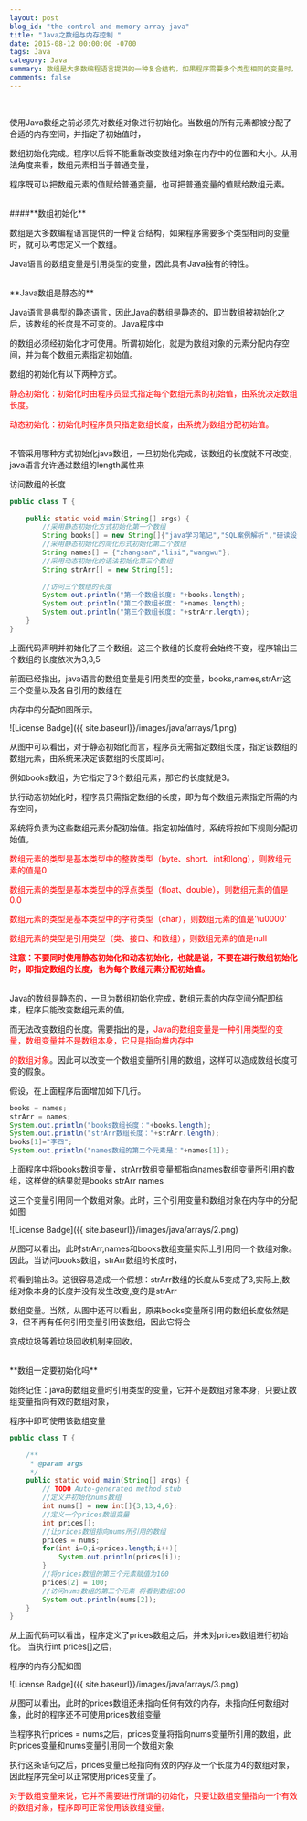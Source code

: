 ```yaml
---
layout: post
blog_id: "the-control-and-memory-array-java"
title: "Java之数组与内存控制 "
date: 2015-08-12 00:00:00 -0700
tags: Java
category: Java
summary: 数组是大多数编程语言提供的一种复合结构，如果程序需要多个类型相同的变量时，就可以考虑定义一个数组
comments: false
---
```

</br>

使用Java数组之前必须先对数组对象进行初始化。当数组的所有元素都被分配了合适的内存空间，并指定了初始值时，

数组初始化完成。程序以后将不能重新改变数组对象在内存中的位置和大小。从用法角度来看，数组元素相当于普通变量，

程序既可以把数组元素的值赋给普通变量，也可把普通变量的值赋给数组元素。

</br>
####**数组初始化**

数组是大多数编程语言提供的一种复合结构，如果程序需要多个类型相同的变量时，就可以考虑定义一个数组。

Java语言的数组变量是引用类型的变量，因此具有Java独有的特性。

</br>
**Java数组是静态的**

Java语言是典型的静态语言，因此Java的数组是静态的，即当数组被初始化之后，该数组的长度是不可变的。Java程序中

的数组必须经初始化才可使用。所谓初始化，就是为数组对象的元素分配内存空间，并为每个数组元素指定初始值。

数组的初始化有以下两种方式。

<span style="color:red">静态初始化：初始化时由程序员显式指定每个数组元素的初始值，由系统决定数组长度。</span>

<span style="color:red">动态初始化：初始化时程序员只指定数组长度，由系统为数组分配初始值。</span>

</br>
不管采用哪种方式初始化java数组，一旦初始化完成，该数组的长度就不可改变，java语言允许通过数组的length属性来

访问数组的长度

```java
public class T {  
  
	public static void main(String[] args) {  
		//采用静态初始化方式初始化第一个数组  
		String books[] = new String[]{"java学习笔记","SQL案例解析","研读设计模式"};  
		//采用静态初始化的简化形式初始化第二个数组  
		String names[] = {"zhangsan","lisi","wangwu"};  
		//采用动态初始化的语法初始化第三个数组  
		String strArr[] = new String[5];  
		  
		//访问三个数组的长度  
		System.out.println("第一个数组长度: "+books.length);  
		System.out.println("第二个数组长度: "+names.length);  
		System.out.println("第三个数组长度: "+strArr.length);  
	}  
}
```

上面代码声明并初始化了三个数组。这三个数组的长度将会始终不变，程序输出三个数组的长度依次为3,3,5

前面已经指出，java语言的数组变量是引用类型的变量，books,names,strArr这三个变量以及各自引用的数组在

内存中的分配如图所示。

![License Badge]({{ site.baseurl}}/images/java/arrays/1.png)

从图中可以看出，对于静态初始化而言，程序员无需指定数组长度，指定该数组的数组元素，由系统来决定该数组的长度即可。

例如books数组，为它指定了3个数组元素，那它的长度就是3。

执行动态初始化时，程序员只需指定数组的长度，即为每个数组元素指定所需的内存空间，

系统将负责为这些数组元素分配初始值。指定初始值时，系统将按如下规则分配初始值。

<span style="color:red">数组元素的类型是基本类型中的整数类型（byte、short、int和long），则数组元素的值是0</span>

<span style="color:red">数组元素的类型是基本类型中的浮点类型（float、double），则数组元素的值是0.0</span>

<span style="color:red">数组元素的类型是基本类型中的字符类型（char），则数组元素的值是'\u0000'</span>

<span style="color:red">数组元素的类型是引用类型（类、接口、和数组），则数组元素的值是null</span>

<span style="color:red">**注意：不要同时使用静态初始化和动态初始化，也就是说，不要在进行数组初始化时，即指定数组的长度，也为每个数组元素分配初始值。**</span>

</br>
Java的数组是静态的，一旦为数组初始化完成，数组元素的内存空间分配即结束，程序只能改变数组元素的值，

而无法改变数组的长度。需要指出的是，<span style="color:red">Java的数组变量是一种引用类型的变量，数组变量并不是数组本身，它只是指向堆内存中</span>

<span style="color:red">的数组对象</span>。因此可以改变一个数组变量所引用的数组，这样可以造成数组长度可变的假象。

假设，在上面程序后面增加如下几行。

```java
books = names;  
strArr = names;  
System.out.println("books数组长度："+books.length);  
System.out.println("strArr数组长度："+strArr.length);  
books[1]="李四";  
System.out.println("names数组的第二个元素是："+names[1]);
```

上面程序中将books数组变量，strArr数组变量都指向names数组变量所引用的数组，这样做的结果就是books  strArr names

这三个变量引用同一个数组对象。此时，三个引用变量和数组对象在内存中的分配如图

![License Badge]({{ site.baseurl}}/images/java/arrays/2.png)

从图可以看出，此时strArr,names和books数组变量实际上引用同一个数组对象。因此，当访问books数组，strArr数组的长度时，

将看到输出3。这很容易造成一个假想：strArr数组的长度从5变成了3,实际上,数组对象本身的长度并没有发生改变,变的是strArr

数组变量。当然，从图中还可以看出，原来books变量所引用的数组长度依然是3，但不再有任何引用变量引用该数组，因此它将会

变成垃圾等着垃圾回收机制来回收。

</br>
**数组一定要初始化吗**

始终记住：java的数组变量时引用类型的变量，它并不是数组对象本身，只要让数组变量指向有效的数组对象，

程序中即可使用该数组变量

```java
public class T {  
  
    /** 
     * @param args 
     */  
    public static void main(String[] args) {  
        // TODO Auto-generated method stub  
        //定义并初始化nums数组  
        int nums[] = new int[]{3,13,4,6};  
        //定义一个prices数组变量  
        int prices[];  
        //让prices数组指向nums所引用的数组  
        prices = nums;  
        for(int i=0;i<prices.length;i++){  
            System.out.println(prices[i]);  
        }  
        //将prices数组的第三个元素赋值为100  
        prices[2] = 100;  
        //访问nums数组的第三个元素 将看到数组100  
        System.out.println(nums[2]);  
    }  
} 
```

从上面代码可以看出，程序定义了prices数组之后，并未对prices数组进行初始化。 当执行int  prices[]之后，

程序的内存分配如图

![License Badge]({{ site.baseurl}}/images/java/arrays/3.png)

从图可以看出，此时的prices数组还未指向任何有效的内存，未指向任何数组对象，此时的程序还不可使用prices数组变量

当程序执行prices = nums之后，prices变量将指向nums变量所引用的数组，此时prices变量和nums变量引用同一个数组对象

执行这条语句之后，prices变量已经指向有效的内存及一个长度为4的数组对象，因此程序完全可以正常使用prices变量了。

<span style="color:red">对于数组变量来说，它并不需要进行所谓的初始化，只要让数组变量指向一个有效的数组对象，程序即可正常使用该数组变量。</span>

</br>